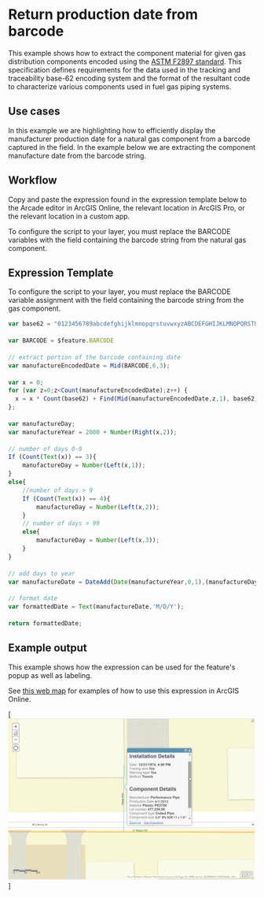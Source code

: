 # Return production date from barcode

This example shows how to extract the component material for given gas distribution components encoded using the [ASTM F2897 standard](https://www.astm.org/Standards/F2897.htm). This specification defines requirements for the data used in the tracking and traceability base-62 encoding system and the format of the resultant code to characterize various components used in fuel gas piping systems.

## Use cases

In this example we are highlighting how to efficiently display the manufacturer production date for a natural gas component from a barcode captured in the field.  In the example below we are extracting the component manufacture date from the barcode string.  

## Workflow

Copy and paste the expression found in the expression template below to the Arcade editor in ArcGIS Online, the relevant location in ArcGIS Pro, or the relevant location in a custom app.

To configure the script to your layer, you must replace the BARCODE variables with the field containing the barcode string from the natural gas component.  

## Expression Template

To configure the script to your layer, you must replace the BARCODE variable assignment with the field containing the barcode string from the gas component.  


```js
var base62 = "0123456789abcdefghijklmnopqrstuvwxyzABCDEFGHIJKLMNOPQRSTUVWXYZ";

var BARCODE = $feature.BARCODE

// extract portion of the barcode containing date
var manufactureEncodedDate = Mid(BARCODE,6,3);

var x = 0;
for (var z=0;z<Count(manufactureEncodedDate);z++) {
  x = x * Count(base62) + Find(Mid(manufactureEncodedDate,z,1), base62);
};

var manufactureDay;
var manufactureYear = 2000 + Number(Right(x,2));

// number of days 0-9
If (Count(Text(x)) == 3){
    manufactureDay = Number(Left(x,1));
}
else{
    //number of days > 9
    If (Count(Text(x)) == 4){
        manufactureDay = Number(Left(x,2));
    }
    // number of days > 99
    else{
        manufactureDay = Number(Left(x,3));
    }
}

// add days to year
var manufactureDate = DateAdd(Date(manufactureYear,0,1),(manufactureDay - 1),'days');

// format date
var formattedDate = Text(manufactureDate,'M/D/Y');

return formattedDate;
```

## Example output

This example shows how the expression can be used for the feature's popup as well as labeling.

See [this web map](https://www.arcgis.com/home/webmap/viewer.html?webmap=e45ac63435f247fa895347ef77894d03&extent=-88.1198,41.8638,-88.1183,41.8646) for examples of how to use this expression in ArcGIS Online.

[![barcode expressions](./images/barcode-expressions.png)]